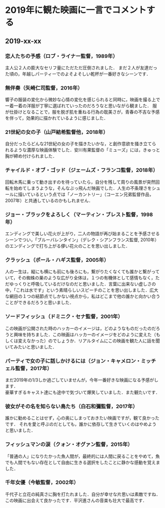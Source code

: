# 2019年に観た映画に一言でコメントする

## 2019-xx-xx

### 恋人たちの予感（ロブ・ライナー監督，1989年）

主人公２人の膨大なセリフ量にただただ圧倒されました．
まだ２人が友達だった頃の，年越しパーティーでのよそよそしい乾杯が一番好きなシーンです．

### 無伴奏（矢崎仁司監督，2016年）

響子の服装の変化から微妙な心情の変化を感じられると同時に，映画を撮る上で一着一着の洋服が丁寧に選ばれていったのだろうなと思いながら観ました．
服が仕掛けとなることで，服を脱ぎ肌を重ねる行為の耽美さが，青春の不吉な予感を伴って，効果的に描かれているように感じました．

### 21世紀の女の子（山戸結希監督他，2018年）

自分だったらどんな21世紀の女の子を描きたいかな，と創作意欲を掻き立てられるような濃厚な映画体験でした．安川有果監督の「ミューズ」には，きゅっと胸が締め付けられました．

### チャイルド・オブ・ゴッド（ジェームズ・フランコ監督，2018年）

回転木馬に乗って動き出すのを待っていたら，自分を残して周りの風景が突然回転を始めてしまうような，そんなぶっ飛んだ映画でした．人生の不条理さをシュールに描いているという点では「ノーカントリー」（コーエン兄弟監督作品，2007年）と共通しているのかもしれません．

### ジョー・ブラックをよろしく（マーティン・ブレスト監督，1998年）

エンディングで美しい花火が上がり，二人の物語が再び始まることを予感させるシーンでつい，「ブルーバレンタイン」（デレク・シアンフランス監督, 2010年）のエンディングで打ち上がる儚い花火のことを思い出しました．

### クラッシュ（ポール・ハギス監督，2005年）

人の一生は，縦にも横にも前にも後ろにも，繋がりたくなくても誰かと繋がっていて，その蜘蛛の巣のような広がり全体は，１つの有機体として感情もなく，ただゆっくりと呼吸しているだけなのだと思いました．言葉に出来ない虚しさの中，「これは水です」という素晴らしいスピーチのことを思い出しました．広大な網目の１つの結節点でしかない視点から，私はどこまで他の誰かと向かい合うことができるだろうと思いました．

### ソードフィッシュ（ドミニク・セナ監督，2001年）

この映画が公開された時のハッカーのイメージは，どのようなものだったのだろうと興味を持ちました．この映画はハッカーのイメージをどのように変えた（もしくは変えなかった）のでしょうか．リアルタイムにこの映画を観た人に話を聞いてみたいと思いました．

### パーティで女の子に話しかけるには（ジョン・キャメロン・ミッチェル監督，2017年）

まだ2019年の1/3しか過ごしていませんが，今年一番好きな映画になる予感がします．  
豪華すぎるキャスト達にも途中で気づいて爆笑していました．また観たいです．

### 彼女がその名を知らない鳥たち（白石和彌監督，2017年）

誰かに勧めることはせず，心の奥にしまっておきたい映画ですが，観て良かったです． 
それを愛と呼ぶのだとしても，誰かに依存して生きていくのはやめようと思いました．

### フィッシュマンの涙（クォン・オグァン監督，2015年）

「普通の人」になりたかった魚人間が，最終的には人間に戻ることをやめて，魚でも人間でもない存在として自由に生きる選択をしたことに静かな感動を覚えました．

### 千年女優（今敏監督，2002年）

千代子と立花の純真さに胸を打たれました．自分が幸せな片思いは素敵ですね．  
この映画に出会えて良かったです．平沢進さんの音楽も壮大で最高です．
